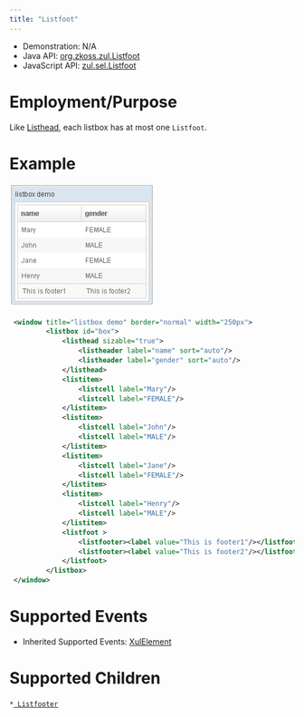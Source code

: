 ```yaml
---
title: "Listfoot"
---
```



- Demonstration: N/A
- Java API: [org.zkoss.zul.Listfoot](https://www.zkoss.org/javadoc/latest/zk/org/zkoss/zul/Listfoot.html)
- JavaScript API: [zul.sel.Listfoot](https://www.zkoss.org/javadoc/latest/jsdoc/classes/zul.sel.Listfoot.html)


# Employment/Purpose

Like [ Listhead]({{site.baseurl}}/zk_component_ref/listhead), each
listbox has at most one `Listfoot`.

# Example

![](/zk_component_ref/images/ZKComRef_Listbox_Example.png)

```xml
 <window title="listbox demo" border="normal" width="250px">
         <listbox id="box">
             <listhead sizable="true">
                 <listheader label="name" sort="auto"/>
                 <listheader label="gender" sort="auto"/>
             </listhead>
             <listitem>
                 <listcell label="Mary"/>
                 <listcell label="FEMALE"/>
             </listitem>
             <listitem>
                 <listcell label="John"/>
                 <listcell label="MALE"/>
             </listitem>
             <listitem>
                 <listcell label="Jane"/>
                 <listcell label="FEMALE"/>
             </listitem>
             <listitem>
                 <listcell label="Henry"/>
                 <listcell label="MALE"/>
             </listitem>
             <listfoot >
                 <listfooter><label value="This is footer1"/></listfooter>
                 <listfooter><label value="This is footer2"/></listfooter>
             </listfoot>
         </listbox>        
 </window>
```

# Supported Events

- Inherited Supported Events: [ XulElement]({{site.baseurl}}/zk_component_ref/xulelement#Supported_Events)

# Supported Children

`*`[` Listfooter`]({{site.baseurl}}/zk_component_ref/listfooter)
